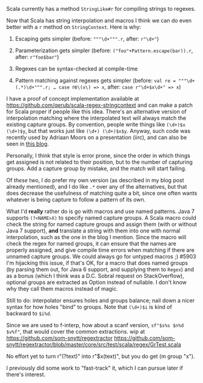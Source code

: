 Scala currently has a method `StringLike#r` for compiling strings to regexes. 

Now that Scala has string interpolation and macros I think we can do even better with a `r` method on `StringContext`. Here is why:

1. Escaping gets simpler (before: `"""\d+""".r`, after: `r"\d+"`)

2. Parameterization gets simpler (before: `("foo"+Pattern.escape(bar)).r`, after: `r"foo$bar"`)

3. Regexes can be syntax-checked at compile-time

4. Pattern matching against regexes gets simpler (before: `val re = """\d+(.*)\d+""".r; … case `re`\(x\) => x`, after: `case r"\d+$x\d+" => x`)

I have a proof of concept implementation available at https://github.com/qerub/scala-regex-stringcontext and can make a patch for Scala proper if people like this idea.
There's an alternative version of interpolation matching where the interpolated text will always match the existing capture groups. By convention, people write things like `(\d+)$x (\d+)$y`, but that works just like `(\d+) (\d+)$x$y`. Anyway, such code was recently used by Adriaan Moors on a presentation (iirc), and can also be seen in [this blog](http://hacking-scala.tumblr.com/post/50360896036/regular-expressions-interpolation-in-pattern-matching).

Personally, I think that style is error prone, since the order in which things get assigned is not related to their position, but to the number of capturing groups. Add a capture group by mistake, and the match will start failing.

Of *these* two, I do prefer my own version (as described in my blog post already mentioned), and I do like `.*` over any of the alternatives, but that does decrease the usefulness of matching quite a bit, since one often wants whatever is being capture to follow a pattern of its own.

What I'd **really** rather do is go with macros and use named patterns. Java 7 supports `(?<NAME>X)` to specify named capture groups. A Scala macro could check the string for named capture groups and assign them (with or without Java 7 support), **and** translate a string with them into one with normal interpolation, such as the one in the blog I mention. Since the macro will check the regex for named groups, it can ensure that the names are properly assigned, and give compile time errors when matching if there are unnamed capture groups.
We could always go for untyped macros ;) #5903
I'm hijacking this issue, if that's OK, for a macro that does named groups (by parsing them out, for Java 6 support, and supplying them to `Regex`) and as a bonus (which I think was a D.C. Sobral request on StackOverflow), optional groups are extracted as Option instead of nullable.  I don't know why they call them macros instead of magic.

Still to do: interpolator ensures holes and groups balance; nail down a nicer syntax for how holes "bind" to groups. Note that `(\d+)$i` is kind of backward to `$i%d`.

Since we are used to f-interp, how about a scanf version, `sf"$s%s $n%d $v%f"`, that would cover the common extractions.
wip at https://github.com/som-snytt/regextractor
https://github.com/som-snytt/regextractor/blob/master/core/src/test/scala/regex/GrTest.scala

No effort yet to turn r"(?<x>text)" into r"$x(text)", but you do get (m group "x").

I previously did some work to "fast-track" it, which I can pursue later if there's interest.
